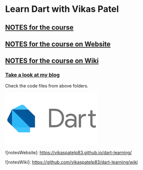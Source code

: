 # Learn Dart with Vikas Patel 

## **[NOTES for the course ](docs/index.md)**

## **[NOTES for the course on Website ](notesWebsite)**

## **[NOTES for the course on Wiki ](notesWiki)**





### [Take a look at my blog](https://www.villageprogrammer.blogspot.com/) 




Check the code files from above folders.

![Dart Logo](docs/dartlogo.png)

![notesWebsite]: https://vikaspatelp83.github.io/dart-learning/

![notesWiki]: https://github.com/vikaspatelp83/dart-learning/wiki